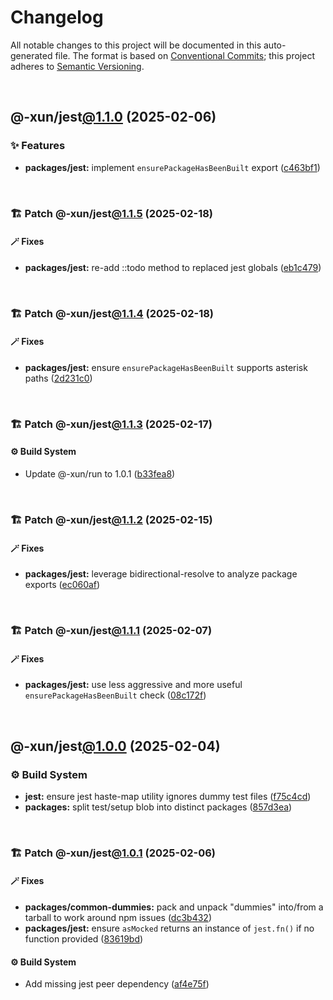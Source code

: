 # Changelog

All notable changes to this project will be documented in this auto-generated
file. The format is based on [Conventional Commits][1];
this project adheres to [Semantic Versioning][2].

<br />

## @-xun/jest[@1.1.0][3] (2025-02-06)

### ✨ Features

- **packages/jest:** implement `ensurePackageHasBeenBuilt` export ([c463bf1][4])

<br />

### 🏗️ Patch @-xun/jest[@1.1.5][5] (2025-02-18)

#### 🪄 Fixes

- **packages/jest:** re-add ::todo method to replaced jest globals ([eb1c479][6])

<br />

### 🏗️ Patch @-xun/jest[@1.1.4][7] (2025-02-18)

#### 🪄 Fixes

- **packages/jest:** ensure `ensurePackageHasBeenBuilt` supports asterisk paths ([2d231c0][8])

<br />

### 🏗️ Patch @-xun/jest[@1.1.3][9] (2025-02-17)

#### ⚙️ Build System

- Update @-xun/run to 1.0.1 ([b33fea8][10])

<br />

### 🏗️ Patch @-xun/jest[@1.1.2][11] (2025-02-15)

#### 🪄 Fixes

- **packages/jest:** leverage bidirectional-resolve to analyze package exports ([ec060af][12])

<br />

### 🏗️ Patch @-xun/jest[@1.1.1][13] (2025-02-07)

#### 🪄 Fixes

- **packages/jest:** use less aggressive and more useful `ensurePackageHasBeenBuilt` check ([08c172f][14])

<br />

## @-xun/jest[@1.0.0][15] (2025-02-04)

### ⚙️ Build System

- **jest:** ensure jest haste-map utility ignores dummy test files ([f75c4cd][16])
- **packages:** split test/setup blob into distinct packages ([857d3ea][17])

<br />

### 🏗️ Patch @-xun/jest[@1.0.1][18] (2025-02-06)

#### 🪄 Fixes

- **packages/common-dummies:** pack and unpack "dummies" into/from a tarball to work around npm issues ([dc3b432][19])
- **packages/jest:** ensure `asMocked` returns an instance of `jest.fn()` if no function provided ([83619bd][20])

#### ⚙️ Build System

- Add missing jest peer dependency ([af4e75f][21])

[1]: https://conventionalcommits.org
[2]: https://semver.org
[3]: https://github.com/Xunnamius/test-utils/compare/@-xun/jest@1.0.1...@-xun/jest@1.1.0
[4]: https://github.com/Xunnamius/test-utils/commit/c463bf1463aea0453e6a08cbbcb204aba8b229ef
[5]: https://github.com/Xunnamius/test-utils/compare/@-xun/jest@1.1.4...@-xun/jest@1.1.5
[6]: https://github.com/Xunnamius/test-utils/commit/eb1c4791975c2e404ed1d1fa0124c3bbd9ef41f4
[7]: https://github.com/Xunnamius/test-utils/compare/@-xun/jest@1.1.3...@-xun/jest@1.1.4
[8]: https://github.com/Xunnamius/test-utils/commit/2d231c008d107baf61eba939013d58df61adad65
[9]: https://github.com/Xunnamius/test-utils/compare/@-xun/jest@1.1.2...@-xun/jest@1.1.3
[10]: https://github.com/Xunnamius/test-utils/commit/b33fea8db53369e4e821d273ed05fd0d4c91b749
[11]: https://github.com/Xunnamius/test-utils/compare/@-xun/jest@1.1.1...@-xun/jest@1.1.2
[12]: https://github.com/Xunnamius/test-utils/commit/ec060af799a2bd987617106ad6f035907c4f4f42
[13]: https://github.com/Xunnamius/test-utils/compare/@-xun/jest@1.1.0...@-xun/jest@1.1.1
[14]: https://github.com/Xunnamius/test-utils/commit/08c172fd86063ef2cb40963f770391649cfb8900
[15]: https://github.com/Xunnamius/test-utils/compare/857d3eac80084608a88cbc27476cbe23e155ce7d...@-xun/jest@1.0.0
[16]: https://github.com/Xunnamius/test-utils/commit/f75c4cd929f5d1720d466436ad2ee5c68cced170
[17]: https://github.com/Xunnamius/test-utils/commit/857d3eac80084608a88cbc27476cbe23e155ce7d
[18]: https://github.com/Xunnamius/test-utils/compare/@-xun/jest@1.0.0...@-xun/jest@1.0.1
[19]: https://github.com/Xunnamius/test-utils/commit/dc3b432f6d15898a8396cf56c73f03cafcecb7a9
[20]: https://github.com/Xunnamius/test-utils/commit/83619bdf03d91fda9056a40b5dc66ce530cc9131
[21]: https://github.com/Xunnamius/test-utils/commit/af4e75f9b436c758cd44a902f489c5640d8b2b47
